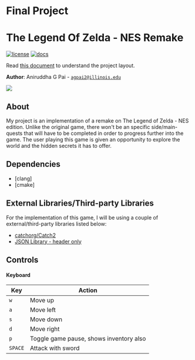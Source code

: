 # Final Project

# The Legend Of Zelda - NES Remake
[![license](https://img.shields.io/badge/license-MIT-green)](LICENSE)
[![docs](https://img.shields.io/badge/docs-yes-brightgreen)](docs/README.md)

Read [this document](https://cliutils.gitlab.io/modern-cmake/chapters/basics/structure.html) to understand the project
layout.

**Author**: Aniruddha G Pai - [`agpai2@illinois.edu`](mailto:agpai2@illinois.edu)

![](https://media.giphy.com/media/cLqTwD2BmraK0QxrPI/giphy.gif)

## About
My project is an implementation of a remake on The Legend of Zelda - NES edition. 
Unlike the original game, there won't be an specific side/main-quests that will have to be completed in order to 
progress further into the game. The user playing this game is given an opportunity to explore the world and the hidden 
secrets it has to offer.

## Dependencies

- [clang]
- [cmake]

## External Libraries/Third-party Libraries
For the implementation of this game, I will be using a couple of external/third-party libraries listed below:

* [catchorg/Catch2](https://github.com/catchorg/Catch2.git) 
* [JSON Library - header only](https://github.com/nlohmann/json/releases/download/v3.7.3/include.zip) 

## Controls

#### Keyboard

| Key       | Action                                                      |
|---------- |-------------------------------------------------------------|
| `w`       | Move up                                                     |
| `a`       | Move left                                                   |
| `s`       | Move down                                                   |
| `d`       | Move right                                                  |
| `p`       | Toggle game pause, shows inventory also                     |
| `SPACE`   | Attack with sword                                           |
